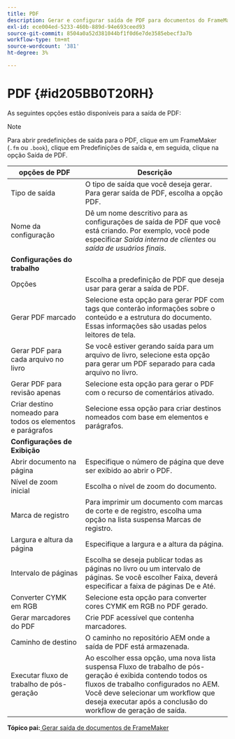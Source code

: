 ```yaml
---
title: PDF
description: Gerar e configurar saída de PDF para documentos do FrameMaker nos Guias do AEM.
exl-id: ece004ed-5233-460b-889d-94e693ceed93
source-git-commit: 8504a0a52d381044bf1f0d6e7de3585ebecf3a7b
workflow-type: tm+mt
source-wordcount: '381'
ht-degree: 3%

---
```


# PDF {#id205BB0T20RH}

As seguintes opções estão disponíveis para a saída de PDF:

>[!NOTE]
>
> Para abrir predefinições de saída para o PDF, clique em um FrameMaker \(`.fm` ou `.book`\), clique em Predefinições de saída e, em seguida, clique na opção Saída de PDF.

| opções de PDF | Descrição |
|-----------|-----------|
| Tipo de saída | O tipo de saída que você deseja gerar. Para gerar saída de PDF, escolha a opção PDF. |
| Nome da configuração | Dê um nome descritivo para as configurações de saída de PDF que você está criando. Por exemplo, você pode especificar *Saída interna de clientes* ou *saída de usuários finais*. |
| **Configurações do trabalho** |
| Opções | Escolha a predefinição de PDF que deseja usar para gerar a saída de PDF. |
| Gerar PDF marcado | Selecione esta opção para gerar PDF com tags que conterão informações sobre o conteúdo e a estrutura do documento. Essas informações são usadas pelos leitores de tela. |
| Gerar PDF para cada arquivo no livro | Se você estiver gerando saída para um arquivo de livro, selecione esta opção para gerar um PDF separado para cada arquivo no livro. |
| Gerar PDF para revisão apenas | Selecione esta opção para gerar o PDF com o recurso de comentários ativado. |
| Criar destino nomeado para todos os elementos e parágrafos | Selecione essa opção para criar destinos nomeados com base em elementos e parágrafos. |
| **Configurações de Exibição** |
| Abrir documento na página | Especifique o número de página que deve ser exibido ao abrir o PDF. |
| Nível de zoom inicial | Escolha o nível de zoom do documento. |
| Marca de registro | Para imprimir um documento com marcas de corte e de registro, escolha uma opção na lista suspensa Marcas de registro. |
| Largura e altura da página | Especifique a largura e a altura da página. |
| Intervalo de páginas | Escolha se deseja publicar todas as páginas no livro ou um intervalo de páginas. Se você escolher Faixa, deverá especificar a faixa de páginas De e Até. |
| Converter CYMK em RGB | Selecione esta opção para converter cores CYMK em RGB no PDF gerado. |
| Gerar marcadores do PDF | Crie PDF acessível que contenha marcadores. |
| Caminho de destino | O caminho no repositório AEM onde a saída de PDF está armazenada. |
| Executar fluxo de trabalho de pós-geração | Ao escolher essa opção, uma nova lista suspensa Fluxo de trabalho de pós-geração é exibida contendo todos os fluxos de trabalho configurados no AEM. Você deve selecionar um workflow que deseja executar após a conclusão do workflow de geração de saída. |

**Tópico pai:**[ Gerar saída de documentos de FrameMaker](fm-output-generatation.md)
